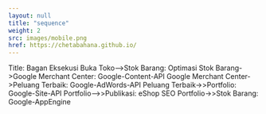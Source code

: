 ```yaml
---
layout: null
title: "sequence"
weight: 2
src: images/mobile.png
href: https://chetabahana.github.io/
---
```

Title: Bagan Eksekusi
Buka Toko-->Stok Barang: Optimasi
Stok Barang->Google Merchant Center: Google-Content-API
Google Merchant Center->Peluang Terbaik: Google-AdWords-API
Peluang Terbaik->>Portfolio: Google-Site-API
Portfolio-->>Publikasi: eShop SEO
Portfolio->>Stok Barang: Google-AppEngine
